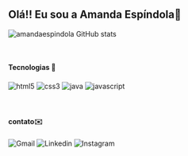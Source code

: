 ## Olá!! Eu sou a Amanda Espíndola👋


![amandaespindola GitHub stats](https://github-readme-stats.vercel.app/api?username=amandaespindola&show_icons=true&theme=radical)

<div style="display: inline_block"><br/>
    <h4>Tecnologias 👾</h4>
    <img align="center" alt="html5" src="https://img.shields.io/badge/HTML5-E34F26?style=for-the-badge&logo=html5&logoColor=white">
    <img align="center" alt="css3" src="https://img.shields.io/badge/CSS3-1572B6?style=for-the-badge&logo=css3&logoColor=white">
    <img align="center" alt="java" src="https://img.shields.io/badge/Java-ED8B00?style=for-the-badge&logo=openjdk&logoColor=white">
     <img align="center" alt="javascript" src="https://img.shields.io/badge/JavaScript-F7DF1E?style=for-the-badge&logo=javascript&logoColor=black">
</div>

<div style="display: inline_block"> <br><br>
    <h4>contato✉️</h4>
 <a" href="mailto:amandaespindola2004@gmail.com" target="_blank"><img align="center"src="https://img.shields.io/badge/-Gmail-%23333?style=for-the-badge&logo=gmail&logoColor=white" target="_blank" alt="Gmail"></a>

 <img align="center" alt="Linkedin" src="https://img.shields.io/badge/LinkedIn-0077B5?style=for-the-badge&logo=linkedin&logoColor=white">

 <img align="center" alt="Instagram" src="https://img.shields.io/badge/Instagram-E4405F?style=for-the-badge&logo=instagram&logoColor=white" >
 
 </div>
<br><br>

